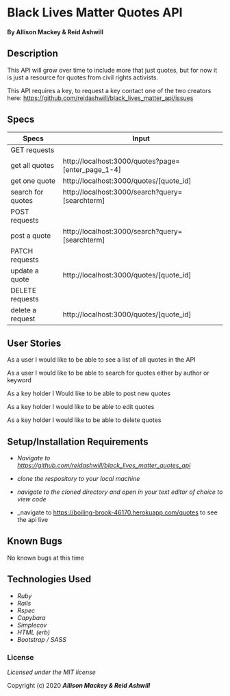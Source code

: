 # Black Lives Matter Quotes API


#### By Allison Mackey & Reid Ashwill 

## Description
This API will grow over time to include more that just quotes, but for now it is just a resource for quotes from civil rights activists.

This API requires a key, to request a key contact one of the two creators here: https://github.com/reidashwill/black_lives_matter_api/issues

## Specs


| Specs             | Input                                              |
|-------------------|----------------------------------------------------|
| GET requests      |                                                    |
| get all quotes    | http://localhost:3000/quotes?page=[enter_page_1-4] |
| get one quote     | http://localhost:3000/quotes/[quote_id]            |
| search for quotes | http://localhost:3000/search?query=[searchterm]    |
| POST requests     |                                                    |
| post a quote      | http://localhost:3000/search?query=[searchterm]    |
| PATCH requests    |                                                    |
| update a quote    | http://localhost:3000/quotes/[quote_id]            |
| DELETE requests   |                                                    |
| delete a request  | http://localhost:3000/quotes/[quote_id]            |

## User Stories
As a user I would like to be able to see a list of all quotes in the API

As a user I would like to be able to search for quotes either by author or keyword

As a key holder I Would like to be able to post new quotes

As a key holder I would like to be able to edit quotes

As a key holder I would like to be able to delete quotes



## Setup/Installation Requirements

* _Navigate to https://github.com/reidashwill/black_lives_matter_quotes_api_
* _clone the respository to your local machine_
* _navigate to the cloned directory and open in your text editor of choice to view code_

* _navigate to https://boiling-brook-46170.herokuapp.com/quotes to see the api live

## Known Bugs
No known bugs at this time


## Technologies Used

* _Ruby_
* _Rails_
* _Rspec_
* _Capybara_
* _Simplecov_
* _HTML (erb)_
* _Bootstrap / SASS_

### License

*Licensed under the MIT license*

Copyright (c) 2020 **_Allison Mackey & Reid Ashwill_**